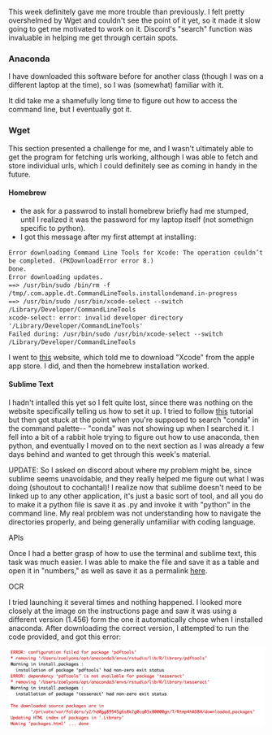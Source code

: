 This week definitely gave me more trouble than previously. I felt pretty overshelmed by Wget and couldn't see the point of it yet, so it made it slow going to get me motivated to work on it. Discord's "search" function was invaluable in helping me get through certain spots. 

### Anaconda 

I have downloaded this software before for another class (though I was on a different laptop at the time),
so I was (somewhat) familiar with it.

It did take me a shamefully long time to figure out how to access the command line, but I eventually got it. 

### Wget

This section presented a challenge for me, and I wasn't ultimately able to get the program for fetching urls working, although I was able to fetch and store individual urls, which I could definitely see as coming in handy in the future. 

#### Homebrew

- the ask for a passwrod to install homebrew briefly had me stumped, until I realized it was the password for my laptop itself (not somethign specific to python).
- I got this message after my first attempt at installing: 
``` 
Error downloading Command Line Tools for Xcode: The operation couldn’t be completed. (PKDownloadError error 8.) 
Done.
Error downloading updates.
==> /usr/bin/sudo /bin/rm -f /tmp/.com.apple.dt.CommandLineTools.installondemand.in-progress
==> /usr/bin/sudo /usr/bin/xcode-select --switch /Library/Developer/CommandLineTools
xcode-select: error: invalid developer directory '/Library/Developer/CommandLineTools'
Failed during: /usr/bin/sudo /usr/bin/xcode-select --switch /Library/Developer/CommandLineTools
``` 

I went to [this](https://treehouse.github.io/installation-guides/mac/homebrew) website, which told me to 
download "Xcode" from the apple app store. I did, and then the homebrew installation worked. 

#### Sublime Text

I hadn't intalled this yet so I felt quite lost, since there was nothing on the website specifically telling us how to set it up. I tried to follow [this](https://docs.anaconda.com/anaconda/user-guide/tasks/integration/sublime/) tutorial but then got stuck at the point when you're supposed to search "conda" in the command palette-- "conda" was not showing up when I searched it. I fell into a bit of a rabbit hole trying to figure out how to use anaconda, then python, and eventually I moved on to the next section as I was already a few days behind and wanted to get through this week's material. 

UPDATE: So I asked on discord about where my problem might be, since sublime seems unavoidable, and they really helped me figure out what I was doing (shoutout to cochantal)! I realize now that sublime doesn't need to be linked up to any other application, it's just a basic sort of tool, and all you do to make it a python file is save it as .py and invoke it with "python" in the command line. My real problem was not understanding how to navigate the directories properly, and being generally unfamiliar with coding language. 

APIs

Once I had a better grasp of how to use the terminal and sublime text, this task was much easier. I was able to make the file and save it as a table and open it in "numbers," as well as save it as a permalink [here](https://json-csv.com/c/Yte9). 

OCR

I tried launching it several times and nothing happened. I looked more closely at the image on the instructions page and saw it was using a different version (1.456) form the one it automatically chose when I installed anaconda. After downloading the correct version, I attempted to run the code provided, and got this error: 

![screenshot](screenshot-r-script-error.png)
